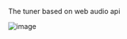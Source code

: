The tuner based on web audio api

![image](https://cloud.githubusercontent.com/assets/1709072/20591945/1ce1b0b4-b266-11e6-9af3-674ca6a89059.png)
